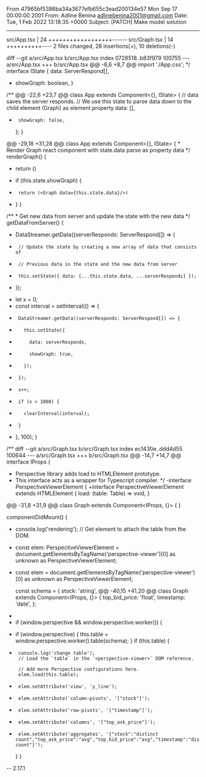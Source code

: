 From 47965bf5386ba34a3677efb655c3ead200134e57 Mon Sep 17 00:00:00 2001
From: Adline Benina <adlinebenina2001@gmail.com>
Date: Tue, 1 Feb 2022 13:18:35 +0000
Subject: [PATCH] Make model solution

---
 src/App.tsx   | 24 ++++++++++++++++++------
 src/Graph.tsx | 14 ++++++++++----
 2 files changed, 28 insertions(+), 10 deletions(-)

diff --git a/src/App.tsx b/src/App.tsx
index 0728518..b83f979 100755
--- a/src/App.tsx
+++ b/src/App.tsx
@@ -8,6 +8,7 @@ import './App.css';
  */
 interface IState {
   data: ServerRespond[],
+  showGraph: boolean,
 }
 
 /**
@@ -22,6 +23,7 @@ class App extends Component<{}, IState> {
       // data saves the server responds.
       // We use this state to parse data down to the child element (Graph) as element property
       data: [],
+      showGraph: false,
     };
   }
 
@@ -29,18 +31,28 @@ class App extends Component<{}, IState> {
    * Render Graph react component with state.data parse as property data
    */
   renderGraph() {
-    return (<Graph data={this.state.data}/>)
+    if (this.state.showGraph) {
+      return (<Graph data={this.state.data}/>)
+    }
   }
 
   /**
    * Get new data from server and update the state with the new data
    */
   getDataFromServer() {
-    DataStreamer.getData((serverResponds: ServerRespond[]) => {
-      // Update the state by creating a new array of data that consists of
-      // Previous data in the state and the new data from server
-      this.setState({ data: [...this.state.data, ...serverResponds] });
-    });
+    let x = 0;
+    const interval = setInterval(() => {
+      DataStreamer.getData((serverResponds: ServerRespond[]) => {
+        this.setState({
+          data: serverResponds,
+          showGraph: true,
+        });
+      });
+      x++;
+      if (x > 1000) {
+        clearInterval(interval);
+      }
+    }, 100);
   }
 
   /**
diff --git a/src/Graph.tsx b/src/Graph.tsx
index ec1430e..ddd4d55 100644
--- a/src/Graph.tsx
+++ b/src/Graph.tsx
@@ -14,7 +14,7 @@ interface IProps {
  * Perspective library adds load to HTMLElement prototype.
  * This interface acts as a wrapper for Typescript compiler.
  */
-interface PerspectiveViewerElement {
+interface PerspectiveViewerElement extends HTMLElement {
   load: (table: Table) => void,
 }
 
@@ -31,8 +31,9 @@ class Graph extends Component<IProps, {}> {
   }
 
   componentDidMount() {
+    console.log('rendering');
     // Get element to attach the table from the DOM.
-    const elem: PerspectiveViewerElement = document.getElementsByTagName('perspective-viewer')[0] as unknown as PerspectiveViewerElement;
+    const elem = document.getElementsByTagName('perspective-viewer')[0] as unknown as PerspectiveViewerElement;
 
     const schema = {
       stock: 'string',
@@ -40,15 +41,20 @@ class Graph extends Component<IProps, {}> {
       top_bid_price: 'float',
       timestamp: 'date',
     };
-
-    if (window.perspective && window.perspective.worker()) {
+    if (window.perspective) {
       this.table = window.perspective.worker().table(schema);
     }
     if (this.table) {
+      console.log('change table');
       // Load the `table` in the `<perspective-viewer>` DOM reference.
 
       // Add more Perspective configurations here.
       elem.load(this.table);
+      elem.setAttribute('view', 'y_line');
+      elem.setAttribute('column-pivots', '["stock"]');
+      elem.setAttribute('row-pivots', '["timestamp"]');
+      elem.setAttribute('columns', '["top_ask_price"]');
+      elem.setAttribute('aggregates', '{"stock":"distinct count","top_ask_price":"avg","top_bid_price":"avg","timestamp":"distinct count"}');
     }
   }
 
-- 
2.17.1
